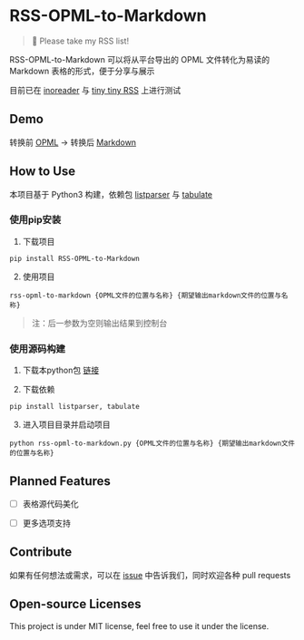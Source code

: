 ﻿# RSS-OPML-to-Markdown

> 🎁 Please take my RSS list!

RSS-OPML-to-Markdown 可以将从平台导出的 OPML 文件转化为易读的 Markdown 表格的形式，便于分享与展示

目前已在 [inoreader](https://www.inoreader.com) 与 [tiny tiny RSS](https://tt-rss.org/) 上进行测试

## Demo

转换前 [OPML](/sample.xml) -> 转换后 [Markdown](/sample.md)

## How to Use

本项目基于 Python3 构建，依赖包 [listparser](https://pypi.org/project/listparser/) 与 [tabulate](https://pypi.org/project/tabulate/)

### 使用pip安装

1. 下载项目

```
pip install RSS-OPML-to-Markdown
```

2. 使用项目

```
rss-opml-to-markdown {OPML文件的位置与名称} {期望输出markdown文件的位置与名称}
```

> 注：后一参数为空则输出结果到控制台

### 使用源码构建

1. 下载本python包 [链接](https://github.com/idealclover/RSS-OPML-to-Markdown/archive/master.zip)

2. 下载依赖

```
pip install listparser, tabulate
```

3. 进入项目目录并启动项目

```
python rss-opml-to-markdown.py {OPML文件的位置与名称} {期望输出markdown文件的位置与名称}
```

## Planned Features

- [ ] 表格源代码美化

- [ ] 更多选项支持

## Contribute

如果有任何想法或需求，可以在 [issue](https://github.com/idealclover/RSS-OPML-to-Markdown/issues) 中告诉我们，同时欢迎各种 pull requests

## Open-source Licenses

This project is under MIT license, feel free to use it under the license.